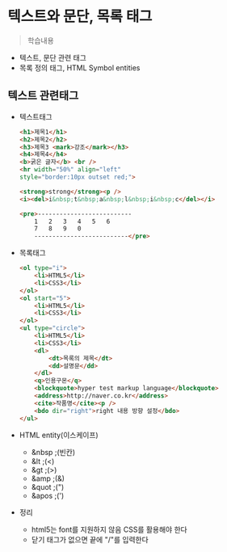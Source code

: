 # 텍스트와 문단, 목록 태그
> 학습내용
- 텍스트, 문단 관련 태그
- 목록 정의 태그, HTML Symbol entities

## 텍스트 관련태그
- 텍스트태그
    ```html
    <h1>제목1</h1>
    <h2>제목2</h2>
    <h3>제목3 <mark>강조</mark></h3>
    <h4>제목4</h4>
    <b>굵은 글자</b> <br />
    <hr width="50%" align="left"
    style="border:10px outset red;">

    <strong>strong</strong><p />
    <i><del>i&nbsp;t&nbsp;a&nbsp;l&nbsp;i&nbsp;c</del></i>

    <pre>--------------------------
        1   2   3   4   5   6
        7   8   9   0
        --------------------------</pre>
    ```

- 목록태그
    ```html
    <ol type="i">
        <li>HTML5</li>
        <li>CSS3</li>
    </ol>
    <ol start="5">
        <li>HTML5</li>
        <li>CSS3</li>
    </ol>
    <ul type="circle">
        <li>HTML5</li>
        <li>CSS3</li>
        <dl>
            <dt>목록의 제목</dt>
            <dd>설명문</dd>
        </dl>
        <q>인용구몬</q>
        <blockquote>hyper test markup language</blockquote>
        <address>http://naver.co.kr</address>
        <cite>작품명</cite><p />
        <bdo dir="right">right 내용 방향 설정</bdo>
    </ul>
    
    ```

- HTML entity(이스케이프)
    - &nbsp ;(빈칸)
    - &lt ;(<)
    - &gt ;(>)
    - &amp ;(&)
    - &quot ;(")
    - &apos ;(')

- 정리
    - html5는 font를 지원하지 않음 CSS를 활용해야 한다
    - 닫기 태그가 없으면 끝에 "/"를 입력한다
